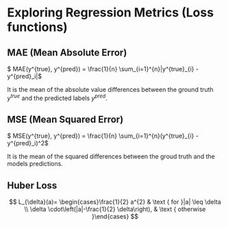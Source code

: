 # Exploring Regression Metrics (Loss functions)
## MAE (Mean Absolute Error)

$ MAE(y^{true}, y^{pred}) = \frac{1}{n} \sum_{i=1}^{n}|y^{true}_{i} - y^{pred}_i|$

It is the mean of the absolute value differences between the ground truth $y^{true}$ and the 
predicted labels $y^{pred}$.

## MSE (Mean Squared Error)

$ MSE(y^{true}, y^{pred}) = \frac{1}{n} \sum_{i=1}^{n}(y^{true}_{i} - y^{pred}_i)^2$

It is the mean of the squared differences between the groud truth and the models predictions.

## Huber Loss

$$ L_{\delta}(a)= \begin{cases}\frac{1}{2} a^{2} & \text { for }|a| \leq \delta \\ \delta 
\cdot\left(|a|-\frac{1}{2} \delta\right), & \text { otherwise }\end{cases} $$
